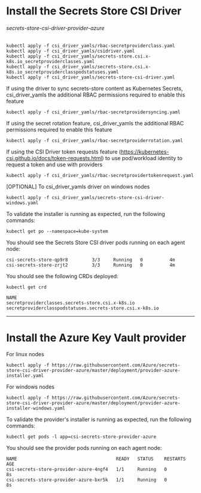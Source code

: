 # Install the Secrets Store CSI Driver

###### secrets-store-csi-driver-provider-azure
 ```
 kubectl apply -f csi_driver_yamls/rbac-secretproviderclass.yaml
 kubectl apply -f csi_driver_yamls/csidriver.yaml
 kubectl apply -f csi_driver_yamls/secrets-store.csi.x-k8s.io_secretproviderclasses.yaml
 kubectl apply -f csi_driver_yamls/secrets-store.csi.x-k8s.io_secretproviderclasspodstatuses.yaml
 kubectl apply -f csi_driver_yamls/secrets-store-csi-driver.yaml
 ```

If using the driver to sync secrets-store content as Kubernetes Secrets, csi_driver_yamls the additional RBAC permissions
required to enable this feature

``` kubectl apply -f csi_driver_yamls/rbac-secretprovidersyncing.yaml ```

If using the secret rotation feature, csi_driver_yamls the additional RBAC permissions
required to enable this feature

``` kubectl apply -f csi_driver_yamls/rbac-secretproviderrotation.yaml ```

If using the CSI Driver token requests feature (https://kubernetes-csi.github.io/docs/token-requests.html) to use
pod/workload identity to request a token and use with providers

``` kubectl apply -f csi_driver_yamls/rbac-secretprovidertokenrequest.yaml ```


[OPTIONAL] To csi_driver_yamls driver on windows nodes

``` kubectl apply -f csi_driver_yamls/secrets-store-csi-driver-windows.yaml ```

To validate the installer is running as expected, run the following commands:

``` kubectl get po --namespace=kube-system ```

You should see the Secrets Store CSI driver pods running on each agent node:

```
csi-secrets-store-qp9r8         3/3     Running   0          4m
csi-secrets-store-zrjt2         3/3     Running   0          4m
```
You should see the following CRDs deployed:


``` kubectl get crd ```

```
NAME
secretproviderclasses.secrets-store.csi.x-k8s.io
secretproviderclasspodstatuses.secrets-store.csi.x-k8s.io
```

-----------------------------------------------------------------------------------------


# Install the Azure Key Vault provider

For linux nodes

```
kubectl apply -f https://raw.githubusercontent.com/Azure/secrets-store-csi-driver-provider-azure/master/deployment/provider-azure-installer.yaml
```

For windows nodes

```
kubectl apply -f https://raw.githubusercontent.com/Azure/secrets-store-csi-driver-provider-azure/master/deployment/provider-azure-installer-windows.yaml
```

To validate the provider's installer is running as expected, run the following commands:

``` kubectl get pods -l app=csi-secrets-store-provider-azure ```

You should see the provider pods running on each agent node:

```
NAME                                     READY   STATUS    RESTARTS   AGE
csi-secrets-store-provider-azure-4ngf4   1/1     Running   0          8s
csi-secrets-store-provider-azure-bxr5k   1/1     Running   0          8s
```
